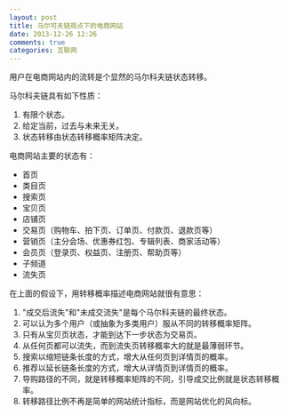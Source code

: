 ```yaml
---
layout: post
title: 马尔可夫链观点下的电商网站
date: 2013-12-26 12:26
comments: true
categories: 互联网
---
```

用户在电商网站内的流转是个显然的马尔科夫链状态转移。


马尔科夫链具有如下性质：


1.  有限个状态。
2.  给定当前，过去与未来无关。
3.  状态转移由状态转移概率矩阵决定。


电商网站主要的状态有：


*   首页
*   类目页
*   搜索页
*   宝贝页
*   店铺页
*   交易页（购物车、拍下页、订单页、付款页、退款页等）
*   营销页（主分会场、优惠券红包、专辑列表、商家活动等）
*   会员页（登录页、权益页、注册页、帮助页等）
*   子频道
*   流失页



在上面的假设下，用转移概率描述电商网站就很有意思：


1.   "成交后流失"和"未成交流失"是每个马尔科夫链的最终状态。
2.   可以认为多个用户（或抽象为多类用户）服从不同的转移概率矩阵。
3.   只有从宝贝页状态，才能到达下一步状态为交易页。
4.   从任何页都可以流失，而到流失页转移概率大的就是最薄弱环节。
5.   搜索以缩短链条长度的方式，增大从任何页到详情页的概率。
6.   推荐以延长链条长度的方式，增大从详情页到详情页的概率。
7.   导购路径的不同，就是转移概率矩阵的不同，引导成交比例就是状态转移概率。
8.   转移路径比例不再是简单的网站统计指标，而是网站优化的风向标。